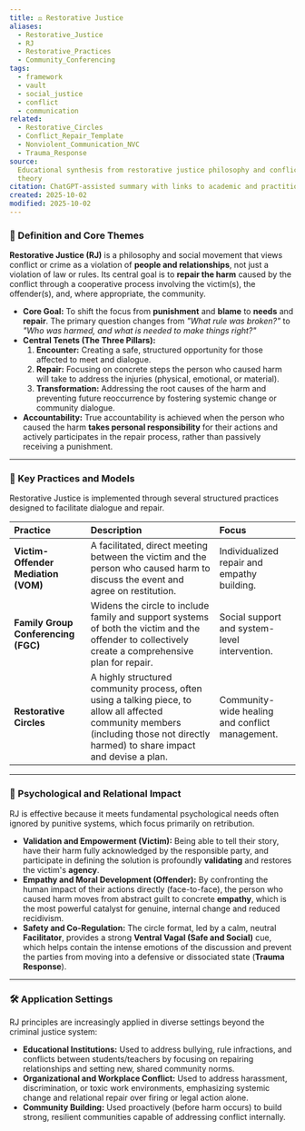 ```yaml
---
title: ⚖️ Restorative Justice
aliases:
  - Restorative_Justice
  - RJ
  - Restorative_Practices
  - Community_Conferencing
tags:
  - framework
  - vault
  - social_justice
  - conflict
  - communication
related:
  - Restorative_Circles
  - Conflict_Repair_Template
  - Nonviolent_Communication_NVC
  - Trauma_Response
source:
  Educational synthesis from restorative justice philosophy and conflict resolution
  theory
citation: ChatGPT-assisted summary with links to academic and practitioner materials
created: 2025-10-02
modified: 2025-10-02
---
```


<!-- @format -->

### 🧩 Definition and Core Themes

**Restorative Justice (RJ)** is a philosophy and social movement that views conflict or
crime as a violation of **people and relationships**, not just a violation of law or
rules. Its central goal is to **repair the harm** caused by the conflict through a
cooperative process involving the victim(s), the offender(s), and, where appropriate,
the community.

- **Core Goal:** To shift the focus from **punishment** and **blame** to **needs** and
  **repair**. The primary question changes from _"What rule was broken?"_ to _"Who was
  harmed, and what is needed to make things right?"_
- **Central Tenets (The Three Pillars):**
  1.  **Encounter:** Creating a safe, structured opportunity for those affected to meet
      and dialogue.
  2.  **Repair:** Focusing on concrete steps the person who caused harm will take to
      address the injuries (physical, emotional, or material).
  3.  **Transformation:** Addressing the root causes of the harm and preventing future
      reoccurrence by fostering systemic change or community dialogue.
- **Accountability:** True accountability is achieved when the person who caused the
  harm **takes personal responsibility** for their actions and actively participates in
  the repair process, rather than passively receiving a punishment.

---

### 🌿 Key Practices and Models

Restorative Justice is implemented through several structured practices designed to
facilitate dialogue and repair.

| Practice                            | Description                                                                                                                                                                          | Focus                                           |
| :---------------------------------- | :----------------------------------------------------------------------------------------------------------------------------------------------------------------------------------- | :---------------------------------------------- |
| **Victim-Offender Mediation (VOM)** | A facilitated, direct meeting between the victim and the person who caused harm to discuss the event and agree on restitution.                                                       | Individualized repair and empathy building.     |
| **Family Group Conferencing (FGC)** | Widens the circle to include family and support systems of both the victim and the offender to collectively create a comprehensive plan for repair.                                  | Social support and system-level intervention.   |
| **Restorative Circles**             | A highly structured community process, often using a talking piece, to allow all affected community members (including those not directly harmed) to share impact and devise a plan. | Community-wide healing and conflict management. |

---

### 🧠 Psychological and Relational Impact

RJ is effective because it meets fundamental psychological needs often ignored by
punitive systems, which focus primarily on retribution.

- **Validation and Empowerment (Victim):** Being able to tell their story, have their
  harm fully acknowledged by the responsible party, and participate in defining the
  solution is profoundly **validating** and restores the victim's **agency**.
- **Empathy and Moral Development (Offender):** By confronting the human impact of their
  actions directly (face-to-face), the person who caused harm moves from abstract guilt
  to concrete **empathy**, which is the most powerful catalyst for genuine, internal
  change and reduced recidivism.
- **Safety and Co-Regulation:** The circle format, led by a calm, neutral
  **Facilitator**, provides a strong **Ventral Vagal (Safe and Social)** cue, which
  helps contain the intense emotions of the discussion and prevent the parties from
  moving into a defensive or dissociated state (**Trauma Response**).

---

### 🛠️ Application Settings

RJ principles are increasingly applied in diverse settings beyond the criminal justice
system:

- **Educational Institutions:** Used to address bullying, rule infractions, and
  conflicts between students/teachers by focusing on repairing relationships and setting
  new, shared community norms.
- **Organizational and Workplace Conflict:** Used to address harassment, discrimination,
  or toxic work environments, emphasizing systemic change and relational repair over
  firing or legal action alone.
- **Community Building:** Used proactively (before harm occurs) to build strong,
  resilient communities capable of addressing conflict internally.
